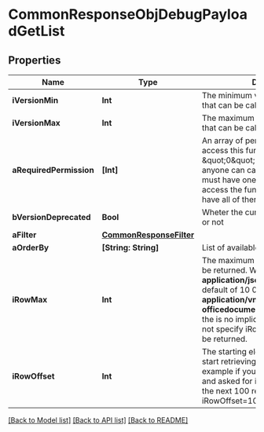 # CommonResponseObjDebugPayloadGetList

## Properties
Name | Type | Description | Notes
------------ | ------------- | ------------- | -------------
**iVersionMin** | **Int** | The minimum version of the function that can be called | 
**iVersionMax** | **Int** | The maximum version of the function that can be called | 
**aRequiredPermission** | **[Int]** | An array of permissions required to access this function.  If the value \&quot;0\&quot; is present in the array, anyone can call this function.  You must have one of the permission to access the function. You don&#39;t need to have all of them. | 
**bVersionDeprecated** | **Bool** | Wheter the current route is deprecated or not | 
**aFilter** | [**CommonResponseFilter**](CommonResponseFilter.md) |  | 
**aOrderBy** | **[String: String]** | List of available values for *eOrderBy* | 
**iRowMax** | **Int** | The maximum numbers of results to be returned.  When the content-type is **application/json** there is an implicit default of 10 000.  When it&#39;s **application/vnd.openxmlformats-officedocument.spreadsheetml.sheet** the is no implicit default so if you do not specify iRowMax, all records will be returned. | 
**iRowOffset** | **Int** | The starting element from where to start retrieving the results. For example if you started at iRowOffset&#x3D;0 and asked for iRowMax&#x3D;100, to get the next 100 results, you could specify iRowOffset&#x3D;100&amp;iRowMax&#x3D;100, | [default to 0]

[[Back to Model list]](../README.md#documentation-for-models) [[Back to API list]](../README.md#documentation-for-api-endpoints) [[Back to README]](../README.md)


